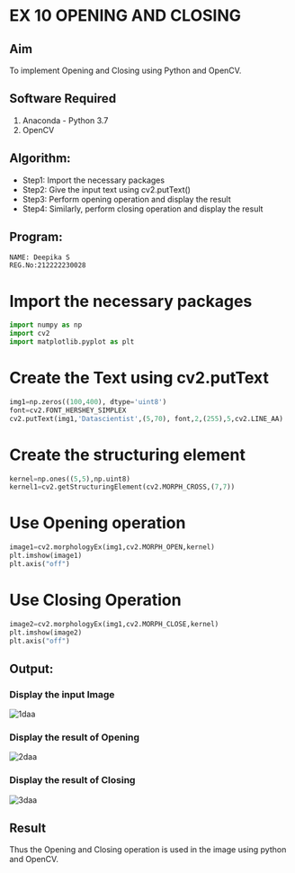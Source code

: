 # EX 10 OPENING AND CLOSING
## Aim
To implement Opening and Closing using Python and OpenCV.
## Software Required
1. Anaconda - Python 3.7
2. OpenCV
## Algorithm:
- Step1: Import the necessary packages
- Step2: Give the input text using cv2.putText()
- Step3: Perform opening operation and display the result
- Step4: Similarly, perform closing operation and display the result
## Program:
```
NAME: Deepika S
REG.No:212222230028
``` 
# Import the necessary packages
```python
import numpy as np
import cv2
import matplotlib.pyplot as plt
```
# Create the Text using cv2.putText
```python
img1=np.zeros((100,400), dtype='uint8')
font=cv2.FONT_HERSHEY_SIMPLEX
cv2.putText(img1,'Datascientist',(5,70), font,2,(255),5,cv2.LINE_AA)
```
# Create the structuring element
```python
kernel=np.ones((5,5),np.uint8)
kernel1=cv2.getStructuringElement(cv2.MORPH_CROSS,(7,7))
```
# Use Opening operation
```python
image1=cv2.morphologyEx(img1,cv2.MORPH_OPEN,kernel)
plt.imshow(image1)
plt.axis("off")
```
# Use Closing Operation
```python
image2=cv2.morphologyEx(img1,cv2.MORPH_CLOSE,kernel)
plt.imshow(image2)
plt.axis("off")
```
## Output:
### Display the input Image
![1daa](https://github.com/deepikasrinivasans/OPENING--AND-CLOSING/assets/119393935/b4990b49-f6c8-402f-8d9e-5beeb1f11e01)
### Display the result of Opening
![2daa](https://github.com/deepikasrinivasans/OPENING--AND-CLOSING/assets/119393935/b42639d0-7cc0-44cf-a300-2cd69ca337ef)
### Display the result of Closing
![3daa](https://github.com/deepikasrinivasans/OPENING--AND-CLOSING/assets/119393935/c96dd44c-b85a-4253-8607-7555fbb21c25)
## Result
Thus the Opening and Closing operation is used in the image using python and OpenCV.
